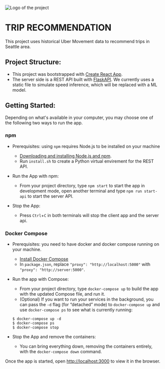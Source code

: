 ![Logo of the project](./public/favicon.ico)

# TRIP RECOMMENDATION

This project uses historical Uber Movement data to recommend trips in Seattle area.

## Project Structure:

- This project was bootstrapped with [Create React App](https://github.com/facebook/create-react-app).
- The server side is a REST API built with [FlaskAPI](https://flask-api.github.io/flask-api/). We currently uses a static file to simulate speed inference, which will be replaced with a ML model.

## Getting Started:

Depending on what's available in your computer, you may choose one of the following two ways to run the app.

### npm

  - Prerequisites: using `npm` requires Node.js to be installed on your machine

    - [Downloading and installing Node.js and npm](https://docs.npmjs.com/downloading-and-installing-node-js-and-npm).
    - Run `install.sh` to create a Python virtual envirement for the REST API.

  - Run the App with npm:
    - From your project directory, type `npm start` to start the app in development mode, open another terminal and type `npm run start-api` to start the server API.

  - Stop the App:
    - Press `Ctrl`+`C` in both terminals will stop the client app and the server api.

### Docker Compose

  - Prerequisites: you need to have docker and docker compose running on your machine.
    - [Install Docker Compose](https://docs.docker.com/compose/install/)
    - In `package.json`, replace `"proxy": "http://localhost:5000"` with `"proxy": "http://server:5000"`.

  - Run the app with Compose:
    - From your project directory, type `docker-compose up` to build the app with the updated Compose file, and run it.
    - (Optional) If you want to run your services in the background, you can pass the `-d` flag (for “detached” mode) to `docker-compose up` and use `docker-compose ps` to see what is currently running:
    ```
    $ docker-compose up -d
    $ docker-compose ps
    $ docker-compose stop
    ```
  - Stop the App and remove the containers:
    - You can bring everything down, removing the containers entirely, with the `docker-compose down` command.
   

Once the app is started, open [http://localhost:3000](http://localhost:3000) to view it in the browser.
